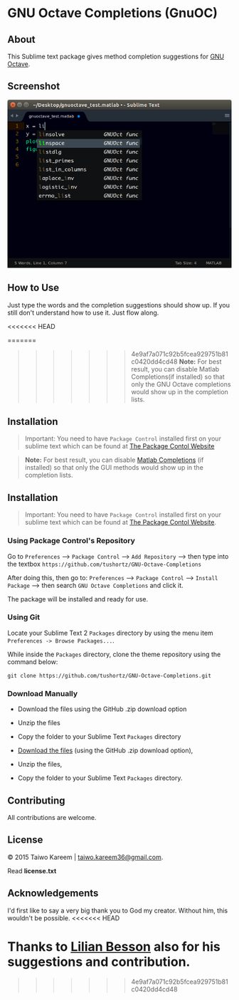 # GNU Octave Completions (GnuOC)

## About

This Sublime text package gives method completion suggestions for [GNU Octave](http://www.gnu.org/software/octave/).


## Screenshot
![GNU-Octave-Completions](./preview.png)

## How to Use

Just type the words and the completion suggestions should show up. If you still don't understand how to use it. Just flow along.

<<<<<<< HEAD

=======
>>>>>>> 4e9af7a071c92b5fcea929751b81c0420dd4cd48
> **Note:** For best result, you can disable Matlab Completions(if installed) so that only the GNU Octave completions would show up in the completion lists.

## Installation
> Important: You need to have `Package Control` installed first on your sublime text which can be found at [The Package Contol Website](http://packagecontrol.io)


> **Note:** For best result, you can disable [Matlab Completions](https://github.com/tushortz/Matlab-Completions/) (if installed) so that only the GUI methods would show up in the completion lists.

## Installation
> Important: You need to have `Package Control` installed first on your sublime text which can be found at [The Package Contol Website](http://packagecontrol.io).


### Using Package Control's Repository

Go to `Preferences` --> `Package Control` --> `Add Repository` --> then type into the textbox `https://github.com/tushortz/GNU-Octave-Completions`

After doing this, then go to: `Preferences` --> `Package Control` --> `Install Package` --> then search `GNU Octave Completions` and click it.

The package will be installed and ready for use.


### Using Git

Locate your Sublime Text 2 `Packages` directory by using the menu item `Preferences -> Browse Packages...`.

While inside the `Packages` directory, clone the theme repository using the command below:

    git clone https://github.com/tushortz/GNU-Octave-Completions.git



### Download Manually

* Download the files using the GitHub .zip download option
* Unzip the files
* Copy the folder to your Sublime Text `Packages` directory

* [Download the files](https://github.com/tushortz/GNU-Octave-Completions/archive/master.zip) (using the GitHub .zip download option),
* Unzip the files,
* Copy the folder to your Sublime Text `Packages` directory.

## Contributing

All contributions are welcome. 

## License
© 2015 Taiwo Kareem | taiwo.kareem36@gmail.com.

Read **license.txt**

## Acknowledgements
I'd first like to say a very big thank you to God my creator. Without him, this wouldn't be possible.
<<<<<<< HEAD

Thanks to [Lilian Besson](https://github.com/Naereen) also for his suggestions and contribution.
=======
>>>>>>> 4e9af7a071c92b5fcea929751b81c0420dd4cd48
